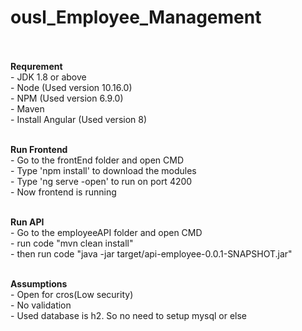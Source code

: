 # ousl_Employee_Management</br></br>

**Requrement**</br>
	-	JDK 1.8 or above</br>
	-	Node (Used version 10.16.0)</br>
	-	NPM (Used version 6.9.0)</br>
	-	Maven</br>
	-	Install Angular (Used version 8)</br></br>
	
**Run Frontend**</br>
	-	Go to the frontEnd folder and open CMD</br>
	-	Type 'npm install' to download the modules</br>
	-	Type 'ng serve -open' to run on port 4200</br>
	- 	Now frontend is running</br></br>

**Run API**</br>
	-	Go to the employeeAPI folder and open CMD</br>
	-	run code "mvn clean install"</br>
	-	then run code "java -jar target/api-employee-0.0.1-SNAPSHOT.jar"</br></br>
	
**Assumptions**</br>
	-	Open for cros(Low security)</br>
	-	No validation</br>
	-	Used database is h2. So no need to setup mysql or else</br>
